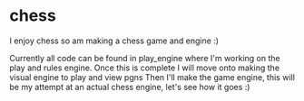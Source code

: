 # chess
I enjoy chess so am making a chess game and engine :) 

Currently all code can be found in play_engine where I'm working on the play and rules engine. 
Once this is complete I will move onto making the visual engine to play and view pgns
Then I'll make the game engine, this will be my attempt at an actual chess engine, let's see how it goes :) 
